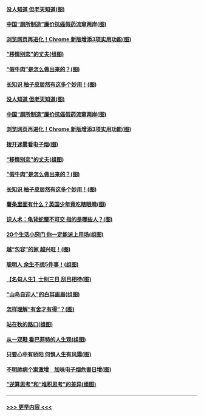 #### [没人知道 但老天知道(图)](../pages/p8/907731.md?t=09182200) 
#### [中国“厕所制造”廉价抗癌假药流窜两岸(图)](../pages/p8/907723.md?t=09182200) 
#### [浏览网页再进化！Chrome 新版增添3项实用功能(图)](../pages/p8/907714.md?t=09182200) 
#### [“移情别恋”的丈夫(组图)](../pages/p8/907644.md?t=09182200) 
#### [“假牛肉”是怎么做出来的？(图)](../pages/p8/907668.md?t=09182200) 
#### [长知识 柚子皮居然有这多个妙用！(图)](../pages/p8/907425.md?t=09182200) 
#### [没人知道 但老天知道(图)](../pages/p8/907731.md?t=09182200) 
#### [中国“厕所制造”廉价抗癌假药流窜两岸(图)](../pages/p8/907723.md?t=09182200) 
#### [浏览网页再进化！Chrome 新版增添3项实用功能(图)](../pages/p8/907714.md?t=09182200) 
#### [拨开迷雾看电子烟(图)](../pages/p8/907427.md?t=09182200) 
#### [“移情别恋”的丈夫(组图)](../pages/p8/907644.md?t=09182200) 
#### [“假牛肉”是怎么做出来的？(图)](../pages/p8/907668.md?t=09182200) 
#### [长知识 柚子皮居然有这多个妙用！(图)](../pages/p8/907425.md?t=09182200) 
#### [薯条里面有什么？英国少年竟吃瞎眼睛(图)](../pages/p8/907381.md?t=09182200) 
#### [识人术：龟背蛇腰不可交 指的是哪些人？(图)](../pages/p8/907503.md?t=09182200) 
#### [20个生活小窍门 你一定能派上用场(组图)](../pages/p8/907510.md?t=09182200) 
#### [越“包容”的家 越兴旺！(图)](../pages/p8/907328.md?t=09182200) 
#### [聪明人 余生不想5件事！(组图)](../pages/p8/907364.md?t=09182200) 
#### [【名句人生】士别三日 刮目相待(图)](../pages/p8/906988.md?t=09182200) 
#### [“山鸟自迎人”的白耳画眉(组图)](../pages/p8/907332.md?t=09182200) 
#### [怎样理解“有舍才有得”？(图)](../pages/p8/906872.md?t=09182200) 
#### [站在秋的路口(组图)](../pages/p8/906914.md?t=09182200) 
#### [从一双鞋 看巴菲特的人生观(组图)](../pages/p8/907311.md?t=09182200) 
#### [只要心中有骄阳 何惧人生有风霜(图)](../pages/p8/907320.md?t=09182200) 
#### [不明肺病个案激增　加味电子烟危害日增(图)](../pages/p8/907307.md?t=09182200) 
#### [“逆算思考”和“堆积思考”的差异(组图)](../pages/p8/907229.md?t=09182200) 

----
#### [ >>> 更早内容 <<< ](../indexes/p8-earlier.md)
